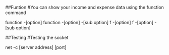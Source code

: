 ##Funtion
#You can show your income and expense data using the function command

function -[option]
function -[option] -[sub option]
f -[option]
f -[option] -[sub option]

##Testing
#Testing the socket

net -c [server address] [port]
